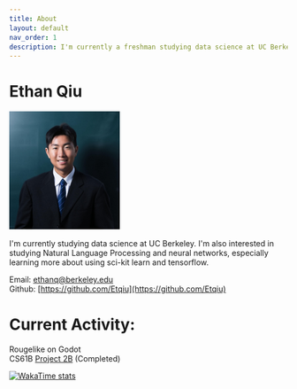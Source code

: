 ```yaml
---
title: About
layout: default
nav_order: 1
description: I'm currently a freshman studying data science at UC Berkeley. I'm also interested in studying Natural Language Processing and neural networks, especially learning more about using sci-kit learn and tensorflow.  
---
```


# Ethan Qiu

<img src="/assets/jpgs/Qiu_Ethan_D.jpg" alt="Image description" width="200"/>

I'm currently studying data science at UC Berkeley. I'm also interested in studying Natural Language Processing and neural networks, especially learning more about using sci-kit learn and tensorflow. 

Email: [ethanq@berkeley.edu](mailto:ethanq@berkeley.edu)<br>
Github: [https://github.com/Etqiu](https://github.com/Etqiu)
# Current Activity:

Rougelike on Godot <br> 
CS61B [Project 2B](https://sp25.datastructur.es/projects/proj2b/) (Completed)

[![WakaTime stats](https://wakatime.com/share/@5a3d58c2-4173-45e3-ab65-038ca3832045/489547cd-5873-4d6a-8713-44faea6d2bb8.png)](https://wakatime.com)
